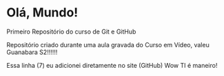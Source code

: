# Olá, Mundo!

 Primeiro Repositório do curso de Git e GitHub

 Repositório criado durante uma aula gravada do Curso em Vídeo, valeu Guanabara S2!!!!!!
 
 Essa linha (7) eu adicionei diretamente no site (GitHub) Wow TI é maneiro!
